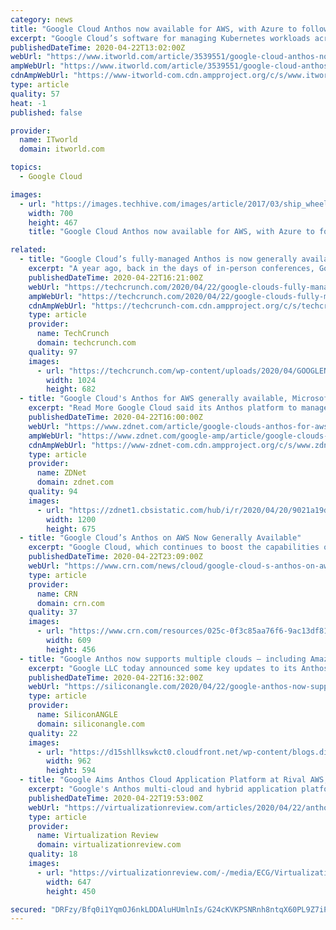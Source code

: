 ```yaml
---
category: news
title: "Google Cloud Anthos now available for AWS, with Azure to follow"
excerpt: "Google Cloud’s software for managing Kubernetes workloads across multiple on-prem and cloud environments reaches out to its biggest rivals By Scott Carey UK Group Editor, InfoWorld | Google Cloud has announced that Anthos — the company’s software for deploying and managing Kubernetes workloads across multiple on-prem and cloud ..."
publishedDateTime: 2020-04-22T13:02:00Z
webUrl: "https://www.itworld.com/article/3539551/google-cloud-anthos-now-available-for-aws-azure-to-follow.html"
ampWebUrl: "https://www.itworld.com/article/3539551/google-cloud-anthos-now-available-for-aws-azure-to-follow.amp.html"
cdnAmpWebUrl: "https://www-itworld-com.cdn.ampproject.org/c/s/www.itworld.com/article/3539551/google-cloud-anthos-now-available-for-aws-azure-to-follow.amp.html"
type: article
quality: 57
heat: -1
published: false

provider:
  name: ITworld
  domain: itworld.com

topics:
  - Google Cloud

images:
  - url: "https://images.techhive.com/images/article/2017/03/ship_wheel_captain_leadership-100714989-large.jpg"
    width: 700
    height: 467
    title: "Google Cloud Anthos now available for AWS, with Azure to follow"

related:
  - title: "Google Cloud’s fully-managed Anthos is now generally available for AWS"
    excerpt: "A year ago, back in the days of in-person conferences, Google officially announced the launch of its Anthos multi-cloud application modernization platform at its Cloud Next conference. The promise of Anthos was always that it would allow enterprises to write their applications once, package them into containers and then manage their multi-cloud ..."
    publishedDateTime: 2020-04-22T16:21:00Z
    webUrl: "https://techcrunch.com/2020/04/22/google-clouds-fully-managed-anthos-is-now-generally-available-for-aws/"
    ampWebUrl: "https://techcrunch.com/2020/04/22/google-clouds-fully-managed-anthos-is-now-generally-available-for-aws/amp/"
    cdnAmpWebUrl: "https://techcrunch-com.cdn.ampproject.org/c/s/techcrunch.com/2020/04/22/google-clouds-fully-managed-anthos-is-now-generally-available-for-aws/amp/"
    type: article
    provider:
      name: TechCrunch
      domain: techcrunch.com
    quality: 97
    images:
      - url: "https://techcrunch.com/wp-content/uploads/2020/04/GOOGLENEXT_2019_0409_091100-0355_ALIVECOVE.max-2200x2200-1.png?w=1024"
        width: 1024
        height: 682
  - title: "Google Cloud's Anthos for AWS generally available, Microsoft Azure in preview"
    excerpt: "Read More Google Cloud said its Anthos platform to manage multi-cloud workloads is now generally available for Amazon Web Services with plans to add Microsoft Azure by the end of 2020. Anthos is a hybrid and multi-cloud platform that aims to provide a management plane to multiple workloads. For Google Cloud, Anthos is a differentiator that can ..."
    publishedDateTime: 2020-04-22T16:00:00Z
    webUrl: "https://www.zdnet.com/article/google-clouds-anthos-for-aws-generally-available-microsoft-azure-in-preview/"
    ampWebUrl: "https://www.zdnet.com/google-amp/article/google-clouds-anthos-for-aws-generally-available-microsoft-azure-in-preview/"
    cdnAmpWebUrl: "https://www-zdnet-com.cdn.ampproject.org/c/s/www.zdnet.com/google-amp/article/google-clouds-anthos-for-aws-generally-available-microsoft-azure-in-preview/"
    type: article
    provider:
      name: ZDNet
      domain: zdnet.com
    quality: 94
    images:
      - url: "https://zdnet1.cbsistatic.com/hub/i/r/2020/04/20/9021a19d-8385-4159-a469-938fc02a61b8/thumbnail/1200x675/cbf065087c17979ac675d04eff415ee0/moto-edge-fam.png"
        width: 1200
        height: 675
  - title: "Google Cloud’s Anthos on AWS Now Generally Available"
    excerpt: "Google Cloud, which continues to boost the capabilities of its hybrid and multi-cloud Anthos platform, today announced the general availability of Anthos on AWS. As CRN first reported on April 7, Google Cloud had planned to herald the development at its Next ’20: Digital Connect event that was scheduled to start that week before being ..."
    publishedDateTime: 2020-04-22T23:09:00Z
    webUrl: "https://www.crn.com/news/cloud/google-cloud-s-anthos-on-aws-now-generally-available"
    type: article
    provider:
      name: CRN
      domain: crn.com
    quality: 37
    images:
      - url: "https://www.crn.com/resources/025c-0f3c85aa76f6-9ac13df815ed-1000/google-cloud-next-intro_002_.jpg"
        width: 609
        height: 456
  - title: "Google Anthos now supports multiple clouds – including Amazon’s"
    excerpt: "Google LLC today announced some key updates to its Anthos application platform, enabling it to support more workloads in different computing environments at a reduced cost. Google Anthos is a hybrid cloud application development platform that runs atop the open-source Kubernetes container orchestration software. It’s designed to host ..."
    publishedDateTime: 2020-04-22T16:32:00Z
    webUrl: "https://siliconangle.com/2020/04/22/google-anthos-now-supports-multiple-clouds-including-aws/"
    type: article
    provider:
      name: SiliconANGLE
      domain: siliconangle.com
    quality: 22
    images:
      - url: "https://d15shllkswkct0.cloudfront.net/wp-content/blogs.dir/1/files/2020/04/Google-Anthos.png"
        width: 962
        height: 594
  - title: "Google Aims Anthos Cloud Application Platform at Rival AWS, with Azure Next Up"
    excerpt: "Google's Anthos multi-cloud and hybrid application platform now works with the rival Amazon Web Services (AWS) public cloud computing platform, with upcoming support for Microsoft Azure now in preview. Anthos aims to provide a consistent application development and IT operations experience spanning hybrid, multi-cloud and on-premises ..."
    publishedDateTime: 2020-04-22T19:53:00Z
    webUrl: "https://virtualizationreview.com/articles/2020/04/22/anthos-aws.aspx"
    type: article
    provider:
      name: Virtualization Review
      domain: virtualizationreview.com
    quality: 18
    images:
      - url: "https://virtualizationreview.com/-/media/ECG/VirtualizationReview/Images/introimages2014/BuildingBlocksGen_v4.jpg"
        width: 647
        height: 450

secured: "DRFzy/Bfq0i1YqmOJ6nkLDDAluHUmlnIs/G24cKVKPSNRnh8ntqX60PL9Z7iPZtFlXMnLYc05a8JUBET617A+cWPT6fJ5ZUmBlTIgjCp41y54RnBNJYG71njavU+M44UAymMJQOi8ISb7KPWX9Ew5xrutEbRjJDS+XQRdSyG0gBBW9CLH76QPWoy1uYM/RMgxb16GR3ZInbxtoCWCzz6N3bToidJfCPjmMYK7K+AzIvecNkngqVoJe04RvxeRPukQMx5/9T0VtRr2EaUhB9zfyOeVflek6yyDiavwIxALhV8zHxerDZbl+/C2TgWhW3B;X9JJvUkUSB1G0DS4zqOPUw=="
---
```


